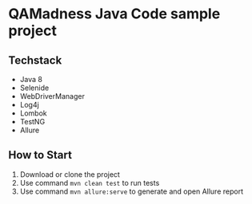 # QAMadness Java Code sample project
## Techstack
- Java 8 
- Selenide
- WebDriverManager
- Log4j
- Lombok
- TestNG
- Allure
## How to Start
1. Download or clone the project
2. Use command `mvn clean test` to run tests
3. Use command `mvn allure:serve` to generate and open Allure report
